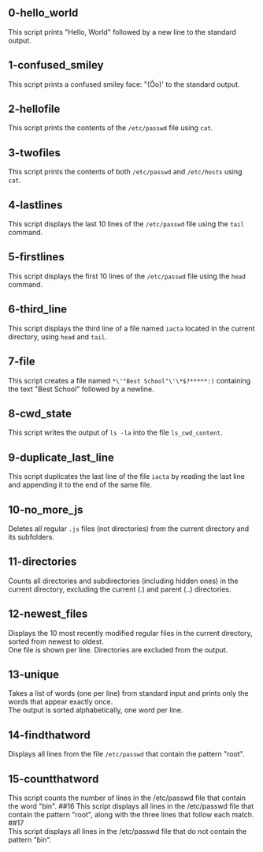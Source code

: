 ## 0-hello_world
This script prints "Hello, World" followed by a new line to the standard output.
## 1-confused_smiley
This script prints a confused smiley face: "(Ôo)' to the standard output.
## 2-hellofile
This script prints the contents of the `/etc/passwd` file using `cat`.
## 3-twofiles
This script prints the contents of both `/etc/passwd` and `/etc/hosts` using `cat`.
## 4-lastlines
This script displays the last 10 lines of the `/etc/passwd` file using the `tail` command.
## 5-firstlines
This script displays the first 10 lines of the `/etc/passwd` file using the `head` command.
## 6-third_line
This script displays the third line of a file named `iacta` located in the current directory, using `head` and `tail`.
## 7-file
This script creates a file named `*\'"Best School"\'\*$?*****:)` containing the text "Best School" followed by a newline.
## 8-cwd_state
This script writes the output of `ls -la` into the file `ls_cwd_content`.
## 9-duplicate_last_line
This script duplicates the last line of the file `iacta` by reading the last line and appending it to the end of the same file.
## 10-no_more_js
Deletes all regular `.js` files (not directories) from the current directory and its subfolders.
## 11-directories
Counts all directories and subdirectories (including hidden ones) in the current directory, excluding the current (.) and parent (..) directories.
## 12-newest_files  
Displays the 10 most recently modified regular files in the current directory, sorted from newest to oldest.  
One file is shown per line. Directories are excluded from the output.
## 13-unique  
Takes a list of words (one per line) from standard input and prints only the words that appear exactly once.  
The output is sorted alphabetically, one word per line.
## 14-findthatword  
Displays all lines from the file `/etc/passwd` that contain the pattern "root".
## 15-countthatword
This script counts the number of lines in the /etc/passwd file that contain the word "bin".
##16
This script displays all lines in the /etc/passwd file that contain the pattern "root", along with the three lines that follow each match. 
##17  
This script displays all lines in the /etc/passwd file that do not contain the pattern "bin".
